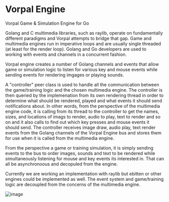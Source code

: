 # Vorpal Engine
Vorpal Game &amp; Simulation Engine for Go

Golang and C multimedia libraries, such as raylib, operate on fundamentally different paradigms and Vorpal attempts to bridge that gap. Game and multimedia engines run in imperative loops and are usually single threaded (at least for the render loop). Golang and Go developers are used to working with events and channels in a concurrent fashion. 

Vorpal engine creates a number of Golang channels and events that allow game or simulation logic to listen for various key and mouse events while sending events for rendering imgages or playing sounds. 

A "controller" peer class is used to handle all the communication between the game/training logic and the chosen multimedia engine. The controller is then queried by the implemenation from its own rendering thread in order to determine what should be rendered, played and what events it should send notifications about. In other words, from the perspective of the multimedia engine code, it is calling from its thread to the controller to get the names, sizes, and locations of imags to render, audio to play, text to render and so on and it also calls to find out which key presses and mouse events it should send. The controller receives image draw, audio play, text render events from the Golang channels of the Vorpal Engine bus and stores them for use when it is called from the multimedia engine. 

From the perspective a game or training simulation, it is simply sending events to the bus to order images, sounds and text to be rendered while simultaneously listening for mouse and key events its interested in. That can all be asynchronoous and decopuled from the engine.

Currently we are working an implementation with raylib but ebitten or other engines could be implemented as well. The event system and game/training logic are decoupled from the concerns of the multimedia engine. 

![image](https://github.com/vorpalgame/vorpal/assets/3209869/7b4df18f-e7f5-4941-8439-a79fa20584da)


